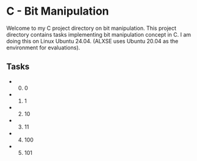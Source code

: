 # C - Bit Manipulation

Welcome to my C project directory on bit manipulation. This project directory contains tasks implementing bit manipulation concept in C. I am doing this on Linux Ubuntu 24.04. (ALXSE uses Ubuntu 20.04 as the environment for evaluations).

## Tasks

- 0. 0
- 1. 1
- 2. 10
- 3. 11
- 4. 100
- 5. 101
